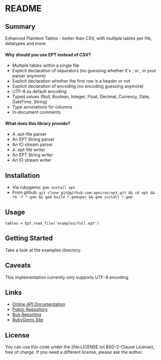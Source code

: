 README
======


Summary
-------

Enhanced Plaintext Tables - better than CSV, with multiple tables per file, datatypes and more.

#### Why should you use EPT instead of CSV?

* Multiple tables within a single file
* Explicit declaration of separators (no guessing whether it's ; or , in your parser anymore)
* Explicit declaration whether the first row is a header or not
* Explicit declaration of encoding (no encoding guessing anymore)
* UTF-8 as default encoding
* Typed values (Null, Boolean, Integer, Float, Decimal, Currency, Date, DateTime, String)
* Type annotations for columns
* In-document comments

#### What does this library provide?

* A .ept-file parser
* An EPT String parser
* An IO stream parser
* A .ept-file writer
* An EPT String writer
* An IO stream writer


Installation
------------

* Via rubygems: `gem install ept`
* From github: `git clone git@github.com:apeiros/ept.git && cd ept && rm -f *.gem && gem build *.gemspec && gem install *.gem`


Usage
-----

    tables = Ept.read_file('examples/full.ept')


Getting Started
---------------

Take a look at the examples directory.


Caveats
-------

This implementation currently only supports UTF-8 encoding.


Links
-----

* [Online API Documentation](http://rdoc.info/github/apeiros/ept/)
* [Public Repository](https://github.com/apeiros/ept)
* [Bug Reporting](https://github.com/apeiros/ept/issues)
* [RubyGems Site](https://rubygems.org/gems/ept)


License
-------

You can use this code under the {file:LICENSE.txt BSD-2-Clause License}, free of charge.
If you need a different license, please ask the author.

